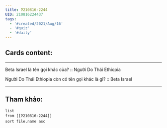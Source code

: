 ```yaml
---
title: ❓210816-2244
UID: 210816224437
tags:
  - '#created/2021/Aug/16'
  - '#quiz'
  - '#daily'
---
```


## Cards content:
---


Beta Israel là tên gọi khác của? :: Người Do Thái Ethiopia
<!--SR:!2021-10-12,42,290-->

Người Do Thái Ethiopia còn có tên gọi khác là gì? :: Beta Israel
<!--SR:!2021-11-19,73,310-->

---


## Tham khảo:
```dataview
list
from [[❓210816-2244]]
sort file.name asc
```